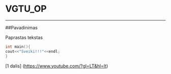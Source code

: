 # VGTU_OP
---

##Pavadinimas

Paprastas tekstas

```cpp
int main(){
cout<<"Sveiki!!!"<<endl;
}
```

[1 dalis] (https://www.youtube.com/?gl=LT&hl=lt)
